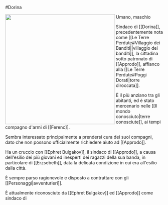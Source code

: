 #Dorina  

<img width=350 src="https://i.pinimg.com/736x/51/c5/40/51c5400a7a8b1334954f4cee52a38872.jpg" align=left>Umano, maschio

Sindaco di [[Dorina]], precedentemente nota come [[Le Terre Perdute#Villaggio dei Banditi||villaggio dei banditi]], la cittadina sotto patronato di [[Approdo]], affianco alla [[Le Terre Perdute#Poggi Dorati|torre diroccata]].

È il più anziano tra gli abitanti, ed è stato mercenario nelle [[Il mondo conosciuto|terre conosciute]], ai tempi compagno d'armi di [[Ferenc]].

Sembra interessato principalmente a prendersi cura dei suoi compagni, dato che non possono ufficialmente richiedere aiuto ad [[Approdo]].

Ha un cruccio con [[Ephret Bulgakov]], il sindaco di [[Approdo]], a causa dell'esilio dei più giovani ed inesperti dei ragazzi della sua banda, in particolare di [[Erzsebeth]], data la delicata condizione in cui era all'esilio dalla città.

È sempre parso ragionevole e disposto a contrattare con gli [[Personaggi|avventurieri]].

È attualmente riconosciuto da [[Ephret Bulgakov]] ed [[Approdo]] come sindaco di